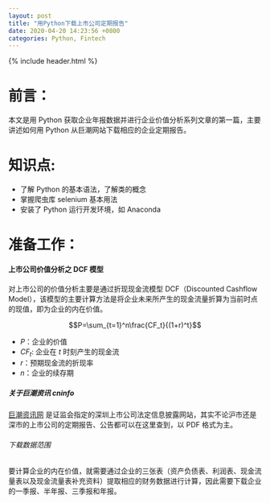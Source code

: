 ```yaml
---
layout: post
title: "用Python下载上市公司定期报告"
date: 2020-04-20 14:23:56 +0800
categories: Python, Fintech
---
```


{% include header.html %}

# 前言：

本文是用 Python 获取企业年报数据并进行企业价值分析系列文章的第一篇，主要讲述如何用 Python 从巨潮网站下载相应的企业定期报告。

# 知识点:

- 了解 Python 的基本语法，了解类的概念
- 掌握爬虫库 selenium 基本用法
- 安装了 Python 运行开发环境，如 Anaconda

# 准备工作：

#### 上市公司价值分析之 DCF 模型

对上市公司的价值分析主要是通过折现现金流模型 DCF（Discounted Cashflow Model），该模型的主要计算方法是将企业未来所产生的现金流量折算为当前时点的现值，即为企业的内在价值。

$$P=\sum_{t=1}^n\frac{CF_t}{(1+r)^t}$$

- $P$：企业的价值
- $CF_t$: 企业在 $t$ 时刻产生的现金流
- $r$：预期现金流的折现率
- $n$：企业的续存期

##### 关于巨潮资讯 cninfo

[巨潮资讯网](http://www.cninfo.com.cn) 是证监会指定的深圳上市公司法定信息披露网站，其实不论沪市还是深市的上市公司的定期报告、公告都可以在这里查到，以 PDF 格式为主。

###### 下载数据范围

要计算企业的内在价值，就需要通过企业的三张表（资产负债表、利润表、现金流量表以及现金流量表补充资料）提取相应的财务数据进行计算，因此需要下载企业的一季报、半年报、三季报和年报。
